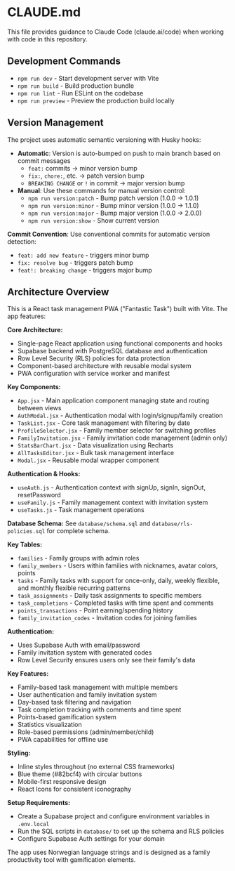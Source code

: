# CLAUDE.md

This file provides guidance to Claude Code (claude.ai/code) when working with code in this repository.

## Development Commands

- `npm run dev` - Start development server with Vite
- `npm run build` - Build production bundle
- `npm run lint` - Run ESLint on the codebase
- `npm run preview` - Preview the production build locally

## Version Management

The project uses automatic semantic versioning with Husky hooks:

- **Automatic**: Version is auto-bumped on push to main branch based on commit messages
  - `feat:` commits → minor version bump
  - `fix:`, `chore:`, etc. → patch version bump  
  - `BREAKING CHANGE` or `!` in commit → major version bump
- **Manual**: Use these commands for manual version control:
  - `npm run version:patch` - Bump patch version (1.0.0 → 1.0.1)
  - `npm run version:minor` - Bump minor version (1.0.0 → 1.1.0)
  - `npm run version:major` - Bump major version (1.0.0 → 2.0.0)
  - `npm run version:show` - Show current version

**Commit Convention**: Use conventional commits for automatic version detection:
- `feat: add new feature` - triggers minor bump
- `fix: resolve bug` - triggers patch bump
- `feat!: breaking change` - triggers major bump

## Architecture Overview

This is a React task management PWA ("Fantastic Task") built with Vite. The app features:

**Core Architecture:**
- Single-page React application using functional components and hooks
- Supabase backend with PostgreSQL database and authentication
- Row Level Security (RLS) policies for data protection
- Component-based architecture with reusable modal system
- PWA configuration with service worker and manifest

**Key Components:**
- `App.jsx` - Main application component managing state and routing between views
- `AuthModal.jsx` - Authentication modal with login/signup/family creation
- `TaskList.jsx` - Core task management with filtering by date
- `ProfileSelector.jsx` - Family member selector for switching profiles
- `FamilyInvitation.jsx` - Family invitation code management (admin only)
- `StatsBarChart.jsx` - Data visualization using Recharts
- `AllTasksEditor.jsx` - Bulk task management interface
- `Modal.jsx` - Reusable modal wrapper component

**Authentication & Hooks:**
- `useAuth.js` - Authentication context with signUp, signIn, signOut, resetPassword
- `useFamily.js` - Family management context with invitation system
- `useTasks.js` - Task management operations

**Database Schema:**
See `database/schema.sql` and `database/rls-policies.sql` for complete schema.

**Key Tables:**
- `families` - Family groups with admin roles
- `family_members` - Users within families with nicknames, avatar colors, points
- `tasks` - Family tasks with support for once-only, daily, weekly flexible, and monthly flexible recurring patterns
- `task_assignments` - Daily task assignments to specific members
- `task_completions` - Completed tasks with time spent and comments
- `points_transactions` - Point earning/spending history
- `family_invitation_codes` - Invitation codes for joining families

**Authentication:**
- Uses Supabase Auth with email/password
- Family invitation system with generated codes
- Row Level Security ensures users only see their family's data

**Key Features:**
- Family-based task management with multiple members
- User authentication and family invitation system
- Day-based task filtering and navigation
- Task completion tracking with comments and time spent
- Points-based gamification system
- Statistics visualization
- Role-based permissions (admin/member/child)
- PWA capabilities for offline use

**Styling:**
- Inline styles throughout (no external CSS frameworks)
- Blue theme (#82bcf4) with circular buttons
- Mobile-first responsive design
- React Icons for consistent iconography

**Setup Requirements:**
- Create a Supabase project and configure environment variables in `.env.local`
- Run the SQL scripts in `database/` to set up the schema and RLS policies
- Configure Supabase Auth settings for your domain

The app uses Norwegian language strings and is designed as a family productivity tool with gamification elements.